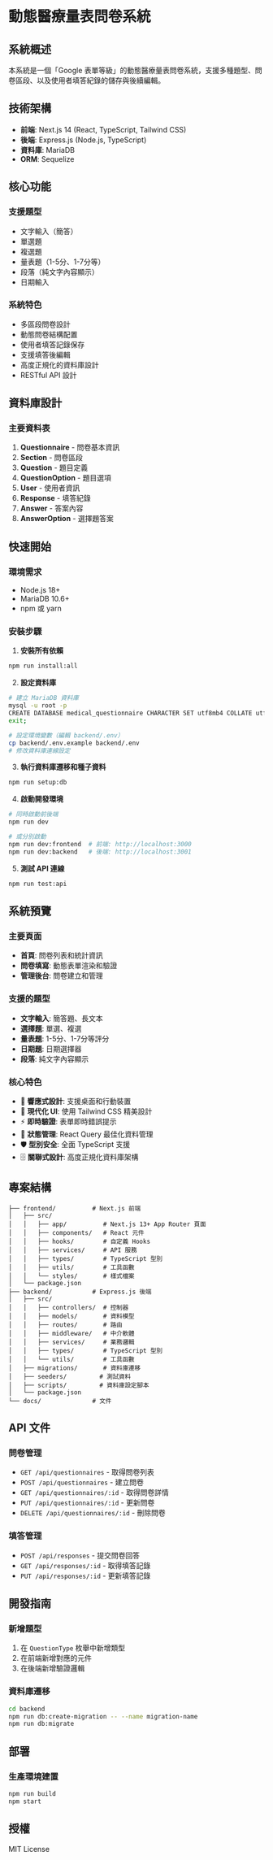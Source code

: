 # 動態醫療量表問卷系統

## 系統概述

本系統是一個「Google 表單等級」的動態醫療量表問卷系統，支援多種題型、問卷區段、以及使用者填答紀錄的儲存與後續編輯。

## 技術架構

- **前端**: Next.js 14 (React, TypeScript, Tailwind CSS)
- **後端**: Express.js (Node.js, TypeScript)
- **資料庫**: MariaDB
- **ORM**: Sequelize

## 核心功能

### 支援題型
- 文字輸入（簡答）
- 單選題
- 複選題
- 量表題（1-5分、1-7分等）
- 段落（純文字內容顯示）
- 日期輸入

### 系統特色
- 多區段問卷設計
- 動態問卷結構配置
- 使用者填答記錄保存
- 支援填答後編輯
- 高度正規化的資料庫設計
- RESTful API 設計

## 資料庫設計

### 主要資料表
1. **Questionnaire** - 問卷基本資訊
2. **Section** - 問卷區段
3. **Question** - 題目定義
4. **QuestionOption** - 題目選項
5. **User** - 使用者資訊
6. **Response** - 填答紀錄
7. **Answer** - 答案內容
8. **AnswerOption** - 選擇題答案

## 快速開始

### 環境需求
- Node.js 18+
- MariaDB 10.6+
- npm 或 yarn

### 安裝步驟

1. **安裝所有依賴**
```bash
npm run install:all
```

2. **設定資料庫**
```bash
# 建立 MariaDB 資料庫
mysql -u root -p
CREATE DATABASE medical_questionnaire CHARACTER SET utf8mb4 COLLATE utf8mb4_unicode_ci;
exit;

# 設定環境變數（編輯 backend/.env）
cp backend/.env.example backend/.env
# 修改資料庫連線設定
```

3. **執行資料庫遷移和種子資料**
```bash
npm run setup:db
```

4. **啟動開發環境**
```bash
# 同時啟動前後端
npm run dev

# 或分別啟動
npm run dev:frontend  # 前端: http://localhost:3000
npm run dev:backend   # 後端: http://localhost:3001
```

5. **測試 API 連線**
```bash
npm run test:api
```

## 系統預覽

### 主要頁面
- **首頁**: 問卷列表和統計資訊
- **問卷填寫**: 動態表單渲染和驗證
- **管理後台**: 問卷建立和管理

### 支援的題型
- **文字輸入**: 簡答題、長文本
- **選擇題**: 單選、複選
- **量表題**: 1-5分、1-7分等評分
- **日期題**: 日期選擇器
- **段落**: 純文字內容顯示

### 核心特色
- 📱 **響應式設計**: 支援桌面和行動裝置
- 🎨 **現代化 UI**: 使用 Tailwind CSS 精美設計
- ⚡ **即時驗證**: 表單即時錯誤提示
- 🔄 **狀態管理**: React Query 最佳化資料管理
- 🛡️ **型別安全**: 全面 TypeScript 支援
- 🗄️ **關聯式設計**: 高度正規化資料庫架構

## 專案結構

```
├── frontend/          # Next.js 前端
│   ├── src/
│   │   ├── app/          # Next.js 13+ App Router 頁面
│   │   ├── components/   # React 元件
│   │   ├── hooks/        # 自定義 Hooks
│   │   ├── services/     # API 服務
│   │   ├── types/        # TypeScript 型別
│   │   ├── utils/        # 工具函數
│   │   └── styles/       # 樣式檔案
│   └── package.json
├── backend/           # Express.js 後端
│   ├── src/
│   │   ├── controllers/  # 控制器
│   │   ├── models/       # 資料模型
│   │   ├── routes/       # 路由
│   │   ├── middleware/   # 中介軟體
│   │   ├── services/     # 業務邏輯
│   │   ├── types/        # TypeScript 型別
│   │   └── utils/        # 工具函數
│   ├── migrations/       # 資料庫遷移
│   ├── seeders/         # 測試資料
│   ├── scripts/         # 資料庫設定腳本
│   └── package.json
└── docs/              # 文件
```

## API 文件

### 問卷管理
- `GET /api/questionnaires` - 取得問卷列表
- `POST /api/questionnaires` - 建立問卷
- `GET /api/questionnaires/:id` - 取得問卷詳情
- `PUT /api/questionnaires/:id` - 更新問卷
- `DELETE /api/questionnaires/:id` - 刪除問卷

### 填答管理
- `POST /api/responses` - 提交問卷回答
- `GET /api/responses/:id` - 取得填答記錄
- `PUT /api/responses/:id` - 更新填答記錄

## 開發指南

### 新增題型
1. 在 `QuestionType` 枚舉中新增類型
2. 在前端新增對應的元件
3. 在後端新增驗證邏輯

### 資料庫遷移
```bash
cd backend
npm run db:create-migration -- --name migration-name
npm run db:migrate
```

## 部署

### 生產環境建置
```bash
npm run build
npm start
```

## 授權

MIT License